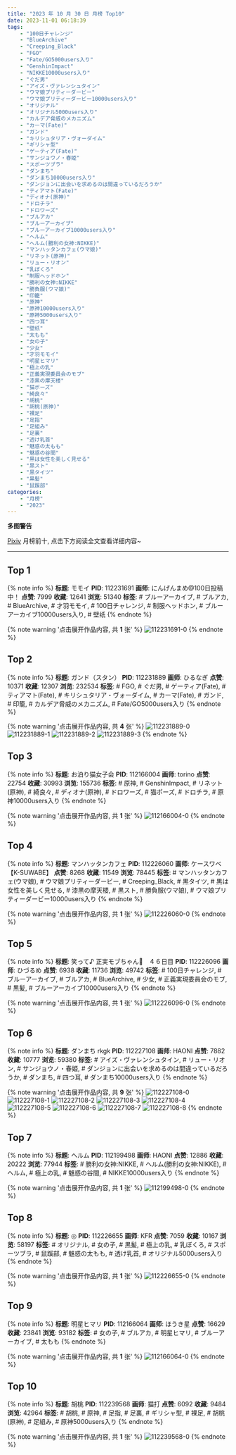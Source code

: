 ```yaml
---
title: "2023 年 10 月 30 日 月榜 Top10"
date: 2023-11-01 06:18:39
tags:
    - "100日チャレンジ"
    - "BlueArchive"
    - "Creeping_Black"
    - "FGO"
    - "Fate/GO5000users入り"
    - "GenshinImpact"
    - "NIKKE10000users入り"
    - "ぐだ男"
    - "アイズ・ヴァレンシュタイン"
    - "ウマ娘プリティーダービー"
    - "ウマ娘プリティーダービー10000users入り"
    - "オリジナル"
    - "オリジナル5000users入り"
    - "カルデア脅威のメカニズム"
    - "カーマ(Fate)"
    - "ガンド"
    - "キリシュタリア・ヴォーダイム"
    - "ギリシャ型"
    - "ゲーティア(Fate)"
    - "サンジョウノ・春姫"
    - "スポーツブラ"
    - "ダンまち"
    - "ダンまち10000users入り"
    - "ダンジョンに出会いを求めるのは間違っているだろうか"
    - "ティアマト(Fate)"
    - "ディオナ(原神)"
    - "ドロチラ"
    - "ドロワーズ"
    - "ブルアカ"
    - "ブルーアーカイブ"
    - "ブルーアーカイブ10000users入り"
    - "ヘルム"
    - "ヘルム(勝利の女神:NIKKE)"
    - "マンハッタンカフェ(ウマ娘)"
    - "リネット(原神)"
    - "リュー・リオン"
    - "乳ぼくろ"
    - "制服ヘッドホン"
    - "勝利の女神:NIKKE"
    - "勝負服(ウマ娘)"
    - "印籠"
    - "原神"
    - "原神10000users入り"
    - "原神5000users入り"
    - "四つ耳"
    - "壁纸"
    - "太もも"
    - "女の子"
    - "少女"
    - "才羽モモイ"
    - "明星ヒマリ"
    - "極上の乳"
    - "正義実現委員会のモブ"
    - "漆黒の摩天楼"
    - "猫ポーズ"
    - "綺良々"
    - "胡桃"
    - "胡桃(原神)"
    - "裸足"
    - "足指"
    - "足組み"
    - "足裏"
    - "透け乳首"
    - "魅惑の太もも"
    - "魅惑の谷間"
    - "黒は女性を美しく見せる"
    - "黒スト"
    - "黒タイツ"
    - "黒髪"
    - "鼠蹊部"
categories:
    - "月榜"
    - "2023"
---
```


<i class="fa fa-triangle-exclamation"></i>**多图警告**<i class="fa fa-triangle-exclamation"></i>

[Pixiv](https://www.pixiv.net/) 月榜前十, 点击下方阅读全文查看详细内容~

<!-- more -->

---

## Top 1

{% note info %}
**标题**: モモイ
**PID**: 112231691 **画师**: にんげんまめ@100日投稿中！
**点赞**: 7999 **收藏**: 12641 **浏览**: 51340
**标签**: # ブルーアーカイブ, # ブルアカ, # BlueArchive, # 才羽モモイ, # 100日チャレンジ, # 制服ヘッドホン, # ブルーアーカイブ10000users入り, # 壁纸
{% endnote %}

{% note warning '点击展开作品内容, 共 **1** 张' %}
![112231691-0](https://i.pixiv.re/img-original/img/2023/10/03/05/40/59/112231691_p0.png)
{% endnote %}

## Top 2

{% note info %}
**标题**: ガンド（スタン）
**PID**: 112231889 **画师**: ひるなぎ
**点赞**: 10371 **收藏**: 12307 **浏览**: 232534
**标签**: # FGO, # ぐだ男, # ゲーティア(Fate), # ティアマト(Fate), # キリシュタリア・ヴォーダイム, # カーマ(Fate), # ガンド, # 印籠, # カルデア脅威のメカニズム, # Fate/GO5000users入り
{% endnote %}

{% note warning '点击展开作品内容, 共 **4** 张' %}
![112231889-0](https://i.pixiv.re/img-original/img/2023/10/03/06/00/03/112231889_p0.jpg)
![112231889-1](https://i.pixiv.re/img-original/img/2023/10/03/06/00/03/112231889_p1.jpg)
![112231889-2](https://i.pixiv.re/img-original/img/2023/10/03/06/00/03/112231889_p2.jpg)
![112231889-3](https://i.pixiv.re/img-original/img/2023/10/03/06/00/03/112231889_p3.jpg)
{% endnote %}

## Top 3

{% note info %}
**标题**: お泊り猫女子会
**PID**: 112166004 **画师**: torino
**点赞**: 22754 **收藏**: 30993 **浏览**: 155736
**标签**: # 原神, # GenshinImpact, # リネット(原神), # 綺良々, # ディオナ(原神), # ドロワーズ, # 猫ポーズ, # ドロチラ, # 原神10000users入り
{% endnote %}

{% note warning '点击展开作品内容, 共 **1** 张' %}
![112166004-0](https://i.pixiv.re/img-original/img/2023/10/01/00/00/18/112166004_p0.jpg)
{% endnote %}

## Top 4

{% note info %}
**标题**: マンハッタンカフェ
**PID**: 112226060 **画师**: ケースワベ【K-SUWABE】
**点赞**: 8268 **收藏**: 11549 **浏览**: 78445
**标签**: # マンハッタンカフェ(ウマ娘), # ウマ娘プリティーダービー, # Creeping_Black, # 黒タイツ, # 黒は女性を美しく見せる, # 漆黒の摩天楼, # 黒スト, # 勝負服(ウマ娘), # ウマ娘プリティーダービー10000users入り
{% endnote %}

{% note warning '点击展开作品内容, 共 **1** 张' %}
![112226060-0](https://i.pixiv.re/img-original/img/2023/10/03/00/00/11/112226060_p0.jpg)
{% endnote %}

## Top 5

{% note info %}
**标题**: 笑って♪ 正実モブちゃん💐　４６日目
**PID**: 112226096 **画师**: ひづるめ
**点赞**: 6938 **收藏**: 11736 **浏览**: 49742
**标签**: # 100日チャレンジ, # ブルーアーカイブ, # ブルアカ, # BlueArchive, # 少女, # 正義実現委員会のモブ, # 黒髪, # ブルーアーカイブ10000users入り
{% endnote %}

{% note warning '点击展开作品内容, 共 **1** 张' %}
![112226096-0](https://i.pixiv.re/img-original/img/2023/10/03/00/00/17/112226096_p0.jpg)
{% endnote %}

## Top 6

{% note info %}
**标题**: ダンまち rkgk
**PID**: 112227108 **画师**: HAONI
**点赞**: 7882 **收藏**: 10777 **浏览**: 59380
**标签**: # アイズ・ヴァレンシュタイン, # リュー・リオン, # サンジョウノ・春姫, # ダンジョンに出会いを求めるのは間違っているだろうか, # ダンまち, # 四つ耳, # ダンまち10000users入り
{% endnote %}

{% note warning '点击展开作品内容, 共 **9** 张' %}
![112227108-0](https://i.pixiv.re/img-original/img/2023/10/03/00/25/11/112227108_p0.jpg)
![112227108-1](https://i.pixiv.re/img-original/img/2023/10/03/00/25/11/112227108_p1.jpg)
![112227108-2](https://i.pixiv.re/img-original/img/2023/10/03/00/25/11/112227108_p2.jpg)
![112227108-3](https://i.pixiv.re/img-original/img/2023/10/03/00/25/11/112227108_p3.jpg)
![112227108-4](https://i.pixiv.re/img-original/img/2023/10/03/00/25/11/112227108_p4.jpg)
![112227108-5](https://i.pixiv.re/img-original/img/2023/10/03/00/25/11/112227108_p5.jpg)
![112227108-6](https://i.pixiv.re/img-original/img/2023/10/03/00/25/11/112227108_p6.jpg)
![112227108-7](https://i.pixiv.re/img-original/img/2023/10/03/00/25/11/112227108_p7.jpg)
![112227108-8](https://i.pixiv.re/img-original/img/2023/10/03/00/25/11/112227108_p8.jpg)
{% endnote %}

## Top 7

{% note info %}
**标题**: ヘルム
**PID**: 112199498 **画师**: HAONI
**点赞**: 12886 **收藏**: 20222 **浏览**: 77944
**标签**: # 勝利の女神:NIKKE, # ヘルム(勝利の女神:NIKKE), # ヘルム, # 極上の乳, # 魅惑の谷間, # NIKKE10000users入り
{% endnote %}

{% note warning '点击展开作品内容, 共 **1** 张' %}
![112199498-0](https://i.pixiv.re/img-original/img/2023/10/02/00/00/30/112199498_p0.jpg)
{% endnote %}

## Top 8

{% note info %}
**标题**: ◎
**PID**: 112226655 **画师**: KFR
**点赞**: 7059 **收藏**: 10167 **浏览**: 58197
**标签**: # オリジナル, # 女の子, # 黒髪, # 極上の乳, # 乳ぼくろ, # スポーツブラ, # 鼠蹊部, # 魅惑の太もも, # 透け乳首, # オリジナル5000users入り
{% endnote %}

{% note warning '点击展开作品内容, 共 **1** 张' %}
![112226655-0](https://i.pixiv.re/img-original/img/2023/10/03/00/11/04/112226655_p0.jpg)
{% endnote %}

## Top 9

{% note info %}
**标题**: 明星ヒマリ
**PID**: 112166064 **画师**: ほうき星
**点赞**: 16629 **收藏**: 23841 **浏览**: 93182
**标签**: # 女の子, # ブルアカ, # 明星ヒマリ, # ブルーアーカイブ, # 太もも
{% endnote %}

{% note warning '点击展开作品内容, 共 **1** 张' %}
![112166064-0](https://i.pixiv.re/img-original/img/2023/10/01/00/00/30/112166064_p0.jpg)
{% endnote %}

## Top 10

{% note info %}
**标题**: 胡桃
**PID**: 112239568 **画师**: 猫打
**点赞**: 6092 **收藏**: 9484 **浏览**: 42964
**标签**: # 胡桃, # 原神, # 足指, # 足裏, # ギリシャ型, # 裸足, # 胡桃(原神), # 足組み, # 原神5000users入り
{% endnote %}

{% note warning '点击展开作品内容, 共 **1** 张' %}
![112239568-0](https://i.pixiv.re/img-original/img/2023/10/03/16/00/31/112239568_p0.jpg)
{% endnote %}
